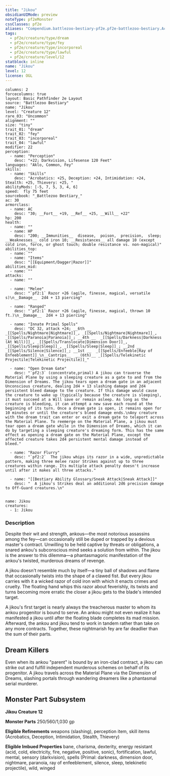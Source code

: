 ```yaml
---
title: "Jikou"
obsidianUIMode: preview
noteType: pf2eMonster
cssClasses: pf2e
aliases: "Compendium.battlezoo-bestiary-pf2e.pf2e-battlezoo-bestiary.Actor.mWCnsUnCqGxNSAWV" 
tags:
  - pf2e/creature/type/dream
  - pf2e/creature/type/fey
  - pf2e/creature/type/incorporeal
  - pf2e/creature/type/lawful
  - pf2e/creature/level/12
statblock: inline
name: "Jikou"
level: 12
license: OGL
---
```


```statblock
columns: 2
forcecolumns: true
layout: Basic Pathfinder 2e Layout
source: "Battlezoo Bestiary"
name: "Jikou"
level: "Creature 12"
rare_03: "Uncommon"
alignment: ""
size: "tiny"
trait_01: "dream"
trait_02: "fey"
trait_03: "incorporeal"
trait_04: "lawful"
modifier: 22
perception:
  - name: "Perception"
    desc: "+22; Darkvision, Lifesense 120 Feet"
languages: "Aklo, Common, Fey"
skills:
  - name: "Skills"
    desc: "Acrobatics: +25, Deception: +24, Intimidation: +24, Stealth: +25, Thievery: +25, "
abilityMods: [-5, 7, 5, 3, 4, 6]
speed:  fly 75 feet
sourcebook: "_Battlezoo Bestiary_"
ac: 30
armorclass:
  - name: AC
    desc: "30; __Fort__ +19, __Ref__ +25, __Will__ +22"
hp: 200
health:
  - name: ""
  - name: HP
    desc: "200; __Immunities__  disease,  poison,  precision,  sleep; __Weaknesses__ cold iron 10; __Resistances__ all damage 10 (except cold iron, force, or ghost touch; double resistance vs. non-magical)"
abilities_top:
  - name: ""
  - name: "Items"
    desc: "[[Equipment/Dagger|Razor]]"
abilities_mid:
  - name: ""
attacks:
  - name: ""

  - name: "Melee"
    desc: "`pf2:1` Razor +26 (agile, finesse, magical, versatile s)\n__Damage__  2d4 + 13 piercing"

  - name: "Ranged"
    desc: "`pf2:1` Razor +26 (agile, finesse, magical, thrown 10 ft.)\n__Damage__  2d4 + 13 piercing"

  - name: "Innate Primal Spells"
    desc: "DC 32, attack +24; __6th __  _[[Spells/Nightmare|Nightmare]]_, _[[Spells/Nightmare|Nightmare]]_, _[[Spells/Paranoia|Paranoia]]_; __4th __  _[[Spells/Darkness|Darkness (At Will)]]_, _[[Spells/Translocate|Dimension Door]]_, _[[Spells/Sleep|Sleep]]_, _[[Spells/Sleep|Sleep]]_; __2nd __  _[[Spells/Silence|Silence]]_; __1st __  _[[Spells/Enfeeble|Ray of Enfeeblement]]_\n__Cantrips__  __(6th)__ _[[Spells/Telekinetic Projectile|Telekinetic Projectile]]_"

  - name: "Open Dream Gate"
    desc: "`pf2:3` (concentrate,primal) A jikou can traverse the Material Plane by using a sleeping creature as a gate to and from the Dimension of Dreams. The jikou tears open a dream gate in an adjacent Unconscious creature, dealing 2d4 + 13 slashing damage and 2d4 persistent bleed damage to the creature. If this damage would cause the creature to wake up (typically because the creature is sleeping), it must succeed at a Will save or remain asleep. As long as the creature is bleeding, it can attempt a new save each round at the beginning of its turn. Once a dream gate is open, it remains open for 10 minutes or until the creature's bleed damage ends.\nAny creature with the dream trait can enter or exit a dream gate to teleport across the Material Plane. To reemerge on the Material Plane, a jikou must tear open a dream gate while in the Dimension of Dreams, which it can do by targeting a sleeping creature's dreaming form. This has the same effect as opening a dream gate on the Material Plane, except the affected creature takes 2d4 persistent mental damage instead of bleed."

  - name: "Razor Flurry"
    desc: "`pf2:2`  The jikou whips its razor in a wide, unpredictable pattern, making three melee razor Strikes against up to three creatures within range. Its multiple attack penalty doesn't increase until after it makes all three attacks."

  - name: "[[Bestiary Ability Glossary/Sneak Attack|Sneak Attack]]"
    desc: "  A jikou's Strikes deal an additional 2d6 precision damage to Off-Guard creatures.\n"
 
```

```encounter-table
name: Jikou
creatures:
  - 1: Jikou
```


### Description
Despite their wit and strength, ankous—the most notorious assassins among the fey—can occasionally still be duped or trapped by a devious master's contract. Unwilling to be held captive by threats or obligations, a snared ankou's subconscious mind seeks a solution from within. The jikou is the answer to this dilemma—a phantasmagoric manifestation of the ankou's twisted, murderous dreams of revenge.

A jikou doesn't resemble much by itself—a tiny ball of shadows and flame that occasionally twists into the shape of a clawed fist. But every jikou carries with it a wicked razor of cold iron with which it enacts crimes and cruelty. The floating hand whips this razor about feverishly, its twists and turns becoming more erratic the closer a jikou gets to the blade's intended target.

A jikou's first target is nearly always the treacherous master to whom its ankou progenitor is bound to serve. An ankou might not even realize it has manifested a jikou until after the floating blade completes its mad mission. Afterward, the ankou and jikou tend to work in tandem rather than take on any more contracts. Together, these nightmarish fey are far deadlier than the sum of their parts.

## Dream Killers

Even when its ankou "parent" is bound by an iron-clad contract, a jikou can strike out and fulfill independent murderous schemes on behalf of its progenitor. A jikou travels across the Material Plane via the Dimension of Dreams, slashing portals through wandering dreamers like a phantasmal serial murderer.

## Monster Part Subsystem

**Jikou Creature 12**

**Monster Parts** 250/560/1,030 gp

**Eligible Refinements** weapons (slashing), perception item, skill items (Acrobatics, Deception, Intimidation, Stealth, Thievery)

**Eligible Imbued Properties** bane, charisma, dexterity, energy resistant (acid, cold, electricity, fire, negative, positive, sonic), fortification, lawful, mental, sensory (darkvision), spells (Primal: darkness, dimension door, nightmare, paranoia, ray of enfeeblement, silence, sleep, telekinetic projectile), wild, winged
